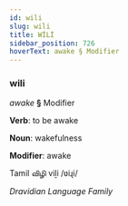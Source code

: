 ```yaml
---
id: wili
slug: wili
title: WİLİ
sidebar_position: 726
hoverText: awake § Modifier
---
```


### wili

*awake* **§** Modifier

**Verb**: to be awake

**Noun**: wakefulness

**Modifier**: awake

Tamil விழி viḻi /ʋiɻi/

*Dravidian Language Family*